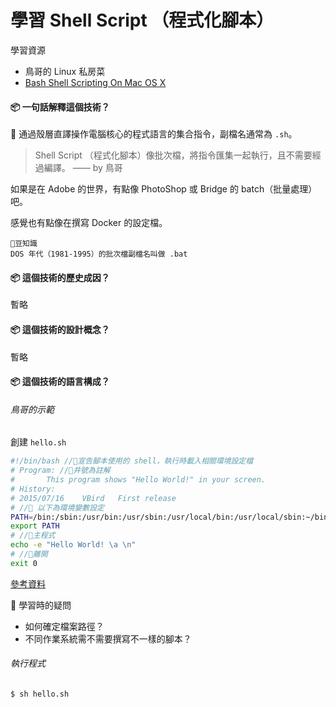 # 學習 Shell Script （程式化腳本）

學習資源

- 鳥哥的 Linux 私房菜
- [Bash Shell Scripting On Mac OS X](https://www.youtube.com/watch?v=k1J69q8D9vM)

#### 📦 一句話解釋這個技術？

🔖 通過殼層直譯操作電腦核心的程式語言的集合指令，副檔名通常為 `.sh`。

> Shell Script （程式化腳本）像批次檔，將指令匯集一起執行，且不需要經過編譯。 —— by 鳥哥

如果是在 Adobe 的世界，有點像 PhotoShop 或 Bridge 的 batch（批量處理）吧。

感覺也有點像在撰寫 Docker 的設定檔。

```
🌱豆知識
DOS 年代（1981-1995）的批次檔副檔名叫做 .bat
```

#### 📦 這個技術的歷史成因？

暫略

#### 📦 這個技術的設計概念？

暫略

#### 📦 這個技術的語言構成？

###### 鳥哥的示範

創建 `hello.sh`

```sh
#!/bin/bash //📝宣告腳本使用的 shell，執行時載入相關環境設定檔
# Program: //📝井號為註解
#       This program shows "Hello World!" in your screen.
# History:
# 2015/07/16	VBird	First release
# //📝 以下為環境變數設定
PATH=/bin:/sbin:/usr/bin:/usr/sbin:/usr/local/bin:/usr/local/sbin:~/bin
export PATH
# //📝主程式
echo -e "Hello World! \a \n"
# //📝離開
exit 0
```
[參考資料](https://ryanstutorials.net/bash-scripting-tutorial/bash-input.php)



🤚 學習時的疑問

- 如何確定檔案路徑？
- 不同作業系統需不需要撰寫不一樣的腳本？

###### 執行程式

```zsh
$ sh hello.sh
```
